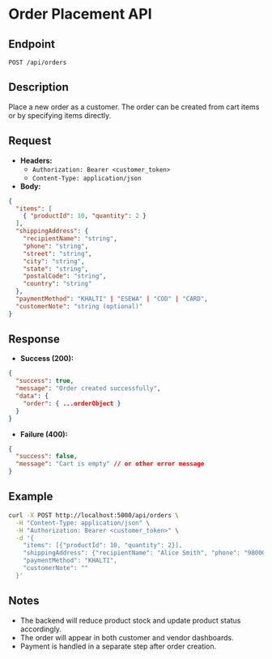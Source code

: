 # Order Placement API

## Endpoint

`POST /api/orders`

## Description
Place a new order as a customer. The order can be created from cart items or by specifying items directly.

## Request
- **Headers:**
  - `Authorization: Bearer <customer_token>`
  - `Content-Type: application/json`
- **Body:**
```json
{
  "items": [
    { "productId": 10, "quantity": 2 }
  ],
  "shippingAddress": {
    "recipientName": "string",
    "phone": "string",
    "street": "string",
    "city": "string",
    "state": "string",
    "postalCode": "string",
    "country": "string"
  },
  "paymentMethod": "KHALTI" | "ESEWA" | "COD" | "CARD",
  "customerNote": "string (optional)"
}
```

## Response
- **Success (200):**
```json
{
  "success": true,
  "message": "Order created successfully",
  "data": {
    "order": { ...orderObject }
  }
}
```
- **Failure (400):**
```json
{
  "success": false,
  "message": "Cart is empty" // or other error message
}
```

## Example
```bash
curl -X POST http://localhost:5000/api/orders \
  -H "Content-Type: application/json" \
  -H "Authorization: Bearer <customer_token>" \
  -d '{
    "items": [{"productId": 10, "quantity": 2}],
    "shippingAddress": {"recipientName": "Alice Smith", "phone": "9800000000", "street": "Test Street", "city": "Kathmandu", "state": "Bagmati", "postalCode": "44600", "country": "Nepal"},
    "paymentMethod": "KHALTI",
    "customerNote": ""
  }'
```

## Notes
- The backend will reduce product stock and update product status accordingly.
- The order will appear in both customer and vendor dashboards.
- Payment is handled in a separate step after order creation. 
